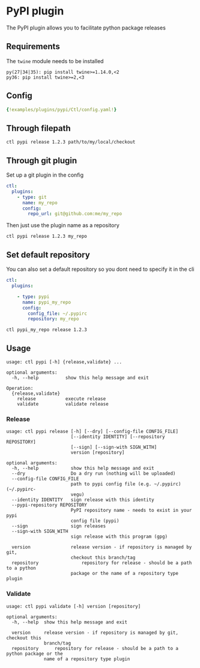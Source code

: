 # PyPI plugin

The PyPI plugin allows you to facilitate python package releases

## Requirements

The `twine` module needs to be installed

```
py(27|34|35): pip install twine>=1.14.0,<2
py36: pip install twine>=2,<3
```

## Config

```yaml
{!examples/plugins/pypi/Ctl/config.yaml!}
```

## Through filepath

```
ctl pypi release 1.2.3 path/to/my/local/checkout
```

## Through git plugin

Set up a git plugin in the config

```yaml
ctl:
  plugins:
    - type: git
      name: my_repo
      config:
        repo_url: git@github.com:me/my_repo
```

Then just use the plugin name as a repository

```
ctl pypi release 1.2.3 my_repo
```

## Set default repository

You can also set a default repository so you dont need to specify
it in the cli

```yaml
ctl:
  plugins:

    - type: pypi
      name: pypi_my_repo
      config:
        config_file: ~/.pypirc
        repository: my_repo
```

```
ctl pypi_my_repo release 1.2.3
```

## Usage

```
usage: ctl pypi [-h] {release,validate} ...

optional arguments:
  -h, --help          show this help message and exit

Operation:
  {release,validate}
    release           execute release
    validate          validate release
```

### Release

```
usage: ctl pypi release [-h] [--dry] [--config-file CONFIG_FILE]
                        [--identity IDENTITY] [--repository REPOSITORY]
                        [--sign] [--sign-with SIGN_WITH]
                        version [repository]

optional arguments:
  -h, --help            show this help message and exit
  --dry                 Do a dry run (nothing will be uploaded)
  --config-file CONFIG_FILE
                        path to pypi config file (e.g. ~/.pypirc) (~/.pypirc-
                        vegu)
  --identity IDENTITY   sign release with this identity
  --pypi-repository REPOSITORY
                        PyPI repository name - needs to exist in your pypi
                        config file (pypi)
  --sign                sign releases
  --sign-with SIGN_WITH
                        sign release with this program (gpg)

  version               release version - if repository is managed by git,
                        checkout this branch/tag
  repository                repository for release - should be a path to a python
                        package or the name of a repository type plugin
```

### Validate

```
usage: ctl pypi validate [-h] version [repository]

optional arguments:
  -h, --help  show this help message and exit

  version     release version - if repository is managed by git, checkout this
              branch/tag
  repository      repository for release - should be a path to a python package or the
              name of a repository type plugin
```

